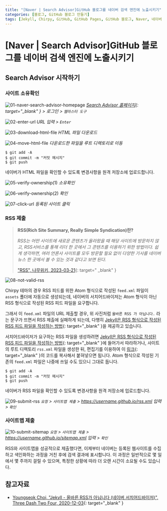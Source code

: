 ```yaml
---
title: "[Naver | Search Advisor]GitHub 블로그를 네이버 검색 엔진에 노출시키기"
categories: [블로그, GitHub 블로그 만들기]
tags: [Jekyll, Chirpy, GitHub, GitHub Pages, GitHub 블로그, Naver, 네이버, Search Advisor, 노출, 색인]
---
```


# [Naver | Search Advisor]GitHub 블로그를 네이버 검색 엔진에 노출시키기

## Search Advisor 시작하기

### 사이트 소유확인

![01-naver-search-advisor-homepage](/assets/img/posts/blog/how-to-add-github-blog-to-naver-search-advisor/01-naver-search-advisor-homepage.jpg)
*[Search Advisor 홈페이지](https://searchadvisor.naver.com/){: target="_blank" } > 로그인 > `웹마스터 도구`*

![02-enter-url](/assets/img/posts/blog/how-to-add-github-blog-to-naver-search-advisor/02-enter-url.jpg)
*URL 입력 > `Enter`*

![03-download-html-file](/assets/img/posts/blog/how-to-add-github-blog-to-naver-search-advisor/03-download-html-file.jpg)
*HTML 파일 다운로드*

![04-move-html-file](/assets/img/posts/blog/how-to-add-github-blog-to-naver-search-advisor/04-move-html-file.jpg)
*다운로드한 파일을 루트 디렉토리로 이동*

```console
$ git add -A
$ git commit -m "커밋 메시지"
$ git push
```

네이버가 HTML 파일을 확인할 수 있도록 변경사항을 원격 저장소에 업로드합니다.

![05-verify-ownership(1)](/assets/img/posts/blog/how-to-add-github-blog-to-naver-search-advisor/05-verify-ownership(1).jpg)
*소유확인*

![06-verify-ownership(2)](/assets/img/posts/blog/how-to-add-github-blog-to-naver-search-advisor/06-verify-ownership(2).jpg)
*확인*

![07-click-url](/assets/img/posts/blog/how-to-add-github-blog-to-naver-search-advisor/07-click-url.jpg)
*등록된 사이트 클릭*

### RSS 제출

> **RSS(Rich Site Summary, Really Simple Syndication)란?**
>
> *RSS는 어떤 사이트에 새로운 콘텐츠가 올라왔을 때 해당 사이트에 방문하지 않고, RSS서비스를 통해 리더 한 곳에서 그 콘텐츠를 이용하기 위한 방법이다. 쉽게 생각하면, 여러 언론사 사이트를 모두 방문할 필요 없이 다양한 기사를 네이버뉴스 한 곳에서 볼 수 있는 것과 같다고 보면 된다.*
>
> ["RSS", 나무위키, 2023-03-21](https://namu.wiki/w/RSS){: target=" _blank" }

![08-not-valid-rss](/assets/img/posts/blog/how-to-add-github-blog-to-naver-search-advisor/08-not-valid-rss.jpg)

Chirpy 테마의 경우 RSS 피드를 위한 Atom 형식으로 작성된 `feed.xml` 파일이 `assets` 폴더에 자동으로 생성되는데, 네이버의 서치어드바이저는 Atom 형식이 아닌 RSS 형식으로 작성된 RSS 피드 파일을 요구합니다.

그래서 이 `feed.xml` 파일의 URL 제출할 경우, 위 사진처럼 `올바른 RSS 가 아닙니다.` 라는 문구가 뜨면서 RSS 제출에 실패하게 되는데, 다행히 [Jekyll은 RSS 형식으로 작성된 RSS 피드 파일을 작성하는 방법](https://jekyllcodex.org/without-plugin/rss-feed/){: target="_blank" }을 제공하고 있습니다.

서치어드바이저가 요구하는 RSS 파일을 생성하려면 [Jekyll은 RSS 형식으로 작성된 RSS 피드 파일을 작성하는 방법](https://jekyllcodex.org/without-plugin/rss-feed/){: target="_blank" }에 들어가서 따라하거나, 사이트의 루트 디렉토리 `rss.xml` 파일을 생성한 뒤, 편집기를 이용하여 이 [링크](https://raw.githubusercontent.com/jhvanderschee/jekyllcodex/gh-pages/feed.xml){: target="_blank" }의 코드를 복사해서 붙혀넣으면 됩니다. Atom 형식으로 작성된 기존의 `feed.xml` 파일은 나중에 쓰일 수도 있으니 그대로 둡니다.

```console
$ git add -A
$ git commit -m "커밋 메시지"
$ git push
```

네이버가 RSS 파일을 확인할 수 있도록 변경사항을 원격 저장소에 업로드합니다.

![09-submit-rss](/assets/img/posts/blog/how-to-add-github-blog-to-naver-search-advisor/09-submit-rss.jpg)
*`요청` > `사이트맵 제출` > https://username.github.io/rss.xml 입력 > `확인`*

### 사이트맵 제출

![10-submit-sitemap](/assets/img/posts/blog/how-to-add-github-blog-to-naver-search-advisor/10-submit-sitemap.jpg)
*`요청` > `사이트맵 제출` > https://username.github.io/sitemap.xml 입력 > `확인`*

RSS와 사이트맵을 성공적으로 제출했다면, 이제부터 네이버는 등록된 웹사이트를 수집하고 색인화하는 과정을 거친 후에 검색 결과에 표시합니다. 이 과정은 일반적으로 몇 일에서 몇 주까지 걸릴 수 있으며, 특정한 상황에 따라 더 오랜 시간이 소요될 수도 있습니다.

## 참고자료

- [Youngseok Choi, "Jekyll - 올바른 RSS가 아닙니다 (네이버 서치어드바이저)", Three Dash Two Four, 2020-12-03](https://3-24.github.io/scribbles/naver-search-atom/){: target="_blank" }